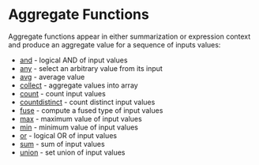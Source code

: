 # Aggregate Functions

Aggregate functions appear in either summarization
or expression context and produce an aggregate value for a sequence of inputs values:

- [and](and.md) - logical AND of input values
- [any](any.md) - select an arbitrary value from its input
- [avg](avg.md) - average value
- [collect](collect.md) - aggregate values into array
- [count](count.md) - count input values
- [countdistinct](count.md) - count distinct input values
- [fuse](fuse.md) - compute a fused type of input values
- [max](max.md) - maximum value of input values
- [min](min.md) - minimum value of input values
- [or](or.md) - logical OR of input values
- [sum](sum.md) - sum of input values
- [union](union.md) - set union of input values
